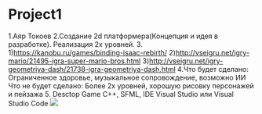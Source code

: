 # Project1
1.Аяр Токоев
2.Создание 2d платформера(Концепция и идея в разработке). Реализация 2х уровней.
3. 1)https://kanobu.ru/games/binding-isaac-rebirth/
   2)http://vseigru.net/igry-mario/21495-igra-super-mario-bros.html
   3)http://vseigru.net/igry-geometriya-dash/21738-igra-geometriya-dash.html
4.Что будет сделано: Ограниченное здоровье, музыкальное сопровождение, возможно ИИ
  Что не будет сделано: Более 2х уровней, хорошую рисовку персонажей и пейзажа
5. Desctop Game 
   C++, SFML, IDE Visual Studio или Visual Studio Code
![](GH/menu.png)
